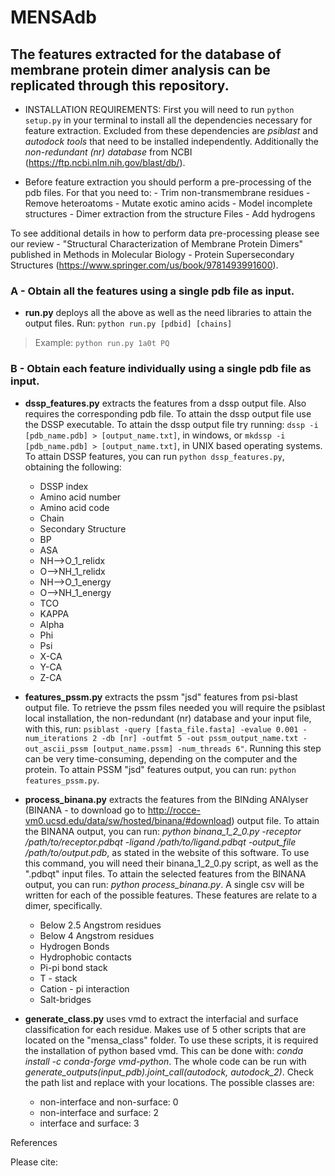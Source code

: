 # MENSAdb

## The features extracted for the database of membrane protein dimer analysis can be replicated through this repository.

- INSTALLATION REQUIREMENTS: First you will need to run `python setup.py` in your terminal to install all the dependencies necessary for feature extraction. Excluded from these dependencies are *psiblast* and *autodock tools* that need to be installed independently. Additionally the *non-redundant (nr) database* from NCBI (https://ftp.ncbi.nlm.nih.gov/blast/db/).

- Before feature extraction you should perform a pre-processing of the pdb files. For that you need to:
		- Trim non-transmembrane residues
		- Remove heteroatoms
		- Mutate exotic amino acids
		- Model incomplete structures
		- Dimer extraction from the structure Files
		- Add hydrogens

To see additional details in how to perform data pre-processing please see our review - "Structural Characterization of Membrane Protein Dimers" published in Methods in Molecular Biology - Protein Supersecondary Structures (https://www.springer.com/us/book/9781493991600).

### A - Obtain all the features using a single pdb file as input.

- **run.py** deploys all the above as well as the need libraries to attain the output files. Run:
`python run.py [pdbid] [chains]`
> Example:
`python run.py 1a0t PQ`

### B - Obtain each feature individually using a single pdb file as input.

- **dssp_features.py** extracts the features from a dssp output file. Also requires the corresponding pdb file. To attain the dssp output file use the DSSP executable. To attain the dssp output file try running: `dssp -i [pdb_name.pdb] > [output_name.txt]`, in windows, or `mkdssp -i [pdb_name.pdb] > [output_name.txt]`, in UNIX based operating systems. To attain DSSP features, you can run `python dssp_features.py`, obtaining the following:
    - DSSP index
    - Amino acid number
    - Amino acid code
    - Chain
    - Secondary Structure
    - BP
    - ASA
    - NH-->O_1_relidx
    - O-->NH_1_relidx
    - NH-->O_1_energy
    - O-->NH_1_energy
    - TCO
    - KAPPA
    - Alpha
    - Phi
    - Psi
    - X-CA
    - Y-CA
    - Z-CA

- **features_pssm.py** extracts the pssm "jsd" features from psi-blast output file. To retrieve the pssm files needed you will require the psiblast local installation, the non-redundant (nr) database and your input file, with this, run: `psiblast -query [fasta_file.fasta] -evalue 0.001 -num_iterations 2 -db [nr] -outfmt 5 -out pssm_output_name.txt -out_ascii_pssm [output_name.pssm] -num_threads 6"`. Running this step can be very time-consuming, depending on the computer and the protein. To attain PSSM "jsd" features output, you can run: `python features_pssm.py`.

- **process_binana.py** extracts the features from the BINding ANAlyser (BINANA - to download go to http://rocce-vm0.ucsd.edu/data/sw/hosted/binana/#download) output file. To attain the BINANA output, you can run: *python binana_1_2_0.py -receptor /path/to/receptor.pdbqt -ligand /path/to/ligand.pdbqt -output_file /path/to/output.pdb*, as stated in the website of this software. To use this command, you will need their binana_1_2_0.py script, as well as the ".pdbqt" input files. To attain the selected features from the BINANA output, you can run: *python process_binana.py*. A single csv will be written for each of the possible features. These features are relate to a dimer, specifically.

	- Below 2.5 Angstrom residues
	- Below 4 Angstrom residues
	- Hydrogen Bonds
	- Hydrophobic contacts
	- Pi-pi bond stack
	- T - stack
	- Cation - pi interaction
	- Salt-bridges

- **generate_class.py** uses vmd to extract the interfacial and surface classification for each residue. Makes use of 5 other scripts that are located on the "mensa_class" folder. To use these scripts, it is required the installation of python based vmd. This can be done with: *conda install -c conda-forge vmd-python*. The whole code can be run with *generate_outputs(input_pdb).joint_call(autodock, autodock_2)*. Check the path list and replace with your locations. The possible classes are:

	- non-interface and non-surface: 0
	- non-interface and surface: 2
	- interface and surface: 3

References
[^1]: Preto A.J., Matos-Filipe P., Koukos P.I., Renault P., Sousa S.F., Moreira I.S. (2019) Structural Characterization of Membrane Protein Dimers. In: Kister A. (eds) Protein Supersecondary Structures. Methods in Molecular Biology, vol 1958. Humana Press, New York, NY

Please cite:
